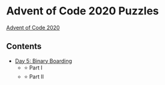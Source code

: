 # Advent of Code 2020 Puzzles 
[Advent of Code 2020](https://adventofcode.com/2020) 

## Contents 
- [Day 5: Binary Boarding](AoC20_05.ipynb)
	- ⭐ Part I 
	- ⭐ Part II 
